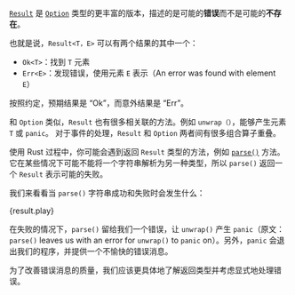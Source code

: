 [`Result`][result] 是 [`Option`][option] 类型的更丰富的版本，描述的是可能的**错误**而不是可能的**不存在**。

也就是说，`Result<T，E>` 可以有两个结果的其中一个：

* `Ok<T>`：找到 `T` 元素
* `Err<E>`：发现错误，使用元素 `E` 表示（An error was found with element `E`）

按照约定，预期结果是 “Ok”，而意外结果是 “Err”。

和 `Option` 类似，`Result` 也有很多相关联的方法。例如 `unwrap（）`，能够产生元素 `T` 或 `panic`。 对于事件的处理，`Result` 和 `Option` 两者间有很多组合算子重叠。

使用 Rust 过程中，你可能会遇到返回 `Result` 类型的方法，例如 [`parse()`][parse] 方法。 它在某些情况下可能不能将一个字符串解析为另一种类型，所以 `parse()` 返回一个 `Result` 表示可能的失败。

我们来看看当 `parse()` 字符串成功和失败时会发生什么：

{result.play}

在失败的情况下，`parse()` 留给我们一个错误，让 `unwrap()` 产生 `panic`（原文：`parse()` leaves us with an error for `unwrap()` to `panic` on）。另外，`panic` 会退出我们的程序，并提供一个不愉快的错误消息。

为了改善错误消息的质量，我们应该更具体地了解返回类型并考虑显式地处理错误。

[option]: http://doc.rust-lang.org/std/option/enum.Option.html
[result]: http://doc.rust-lang.org/std/result/enum.Result.html
[parse]: https://doc.rust-lang.org/std/primitive.str.html#method.parse
